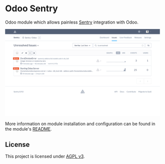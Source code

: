 # Odoo Sentry

Odoo module which allows painless [Sentry](https://sentry.io) integration with Odoo.

![Screen shot](screenshot.png?raw=true "Odoo tracking with Sentry")

More information on module installation and configuration can be found in the
module's [README](odoo_sentry/README.rst).

## License
This project is licensed under [AGPL v3](http://www.gnu.org/licenses/agpl-3.0.html).
